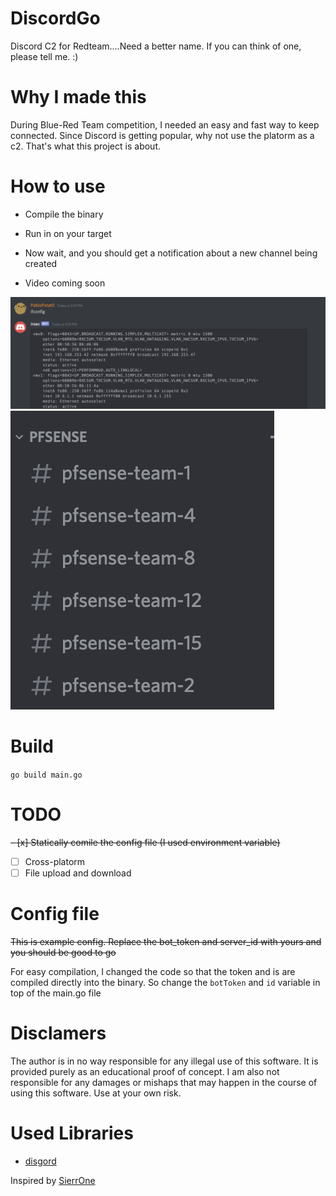 # DiscordGo
Discord C2 for Redteam....Need a better name.
If you can think of one, please tell me. :)


# Why I made this

During Blue-Red Team competition, I needed an easy and fast way to keep connected.
Since Discord is getting popular, why not use the platorm as a c2.
That's what this project is about.

# How to use

* Compile the binary
* Run in on your target
* Now wait, and you should get a notification about a new channel being created

* Video coming soon

![alt text](./img/command.png "Command example")
![alt text](./img/teams.png "Team list")


# Build

`go build main.go`

# TODO

~~- [x] Statically comile the config file (I used environment variable)~~

- [ ] Cross-platorm
- [ ] File upload and download

# Config file

~~This is example config. Replace the bot_token and server_id with yours and you should be good to go~~

For easy compilation, I changed the code so that the token and is are compiled directly into the binary.
So change the `botToken` and `id` variable in top of the main.go file


# Disclamers
The author is in no way responsible for any illegal use of this software. It is provided purely as an educational proof of concept. I am also not responsible for any damages or mishaps that may happen in the course of using this software. Use at your own risk.

# Used Libraries
* [disgord](https://github.com/andersfylling/disgord)


Inspired by [SierrOne](https://github.com/berkgoksel/SierraOne)